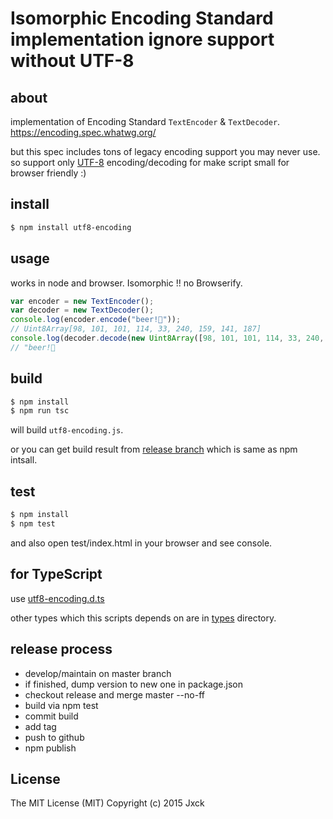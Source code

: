 # Isomorphic Encoding Standard implementation ignore support without UTF-8

## about

implementation of Encoding Standard `TextEncoder` & `TextDecoder`.
https://encoding.spec.whatwg.org/

but this spec includes tons of legacy encoding support you may never use.
so support only [UTF-8](https://encoding.spec.whatwg.org/#utf-8) encoding/decoding
for make script small for browser friendly :)


## install

```sh
$ npm install utf8-encoding
```

## usage

works in node and browser.
Isomorphic !! no Browserify.

```js
var encoder = new TextEncoder();
var decoder = new TextDecoder();
console.log(encoder.encode("beer!🍻"));
// Uint8Array[98, 101, 101, 114, 33, 240, 159, 141, 187]
console.log(decoder.decode(new Uint8Array([98, 101, 101, 114, 33, 240, 159, 141, 187])));
// "beer!🍻
```

## build

```sh
$ npm install
$ npm run tsc
```

will build `utf8-encoding.js`.

or you can get build result from [release branch](https://github.com/Jxck/utf8-encoding/tree/release)
which is same as npm intsall.


## test

```sh
$ npm install
$ npm test
```

and also open test/index.html in your browser and see console.


## for TypeScript

use [utf8-encoding.d.ts](./utf8-encoding.d.ts)

other types which this scripts depends on are in [types](./types) directory.


## release process

- develop/maintain on master branch
- if finished, dump version to new one in package.json
- checkout release and merge master --no-ff
- build via npm test
- commit build
- add tag
- push to github
- npm publish

## License

The MIT License (MIT)
Copyright (c) 2015 Jxck
